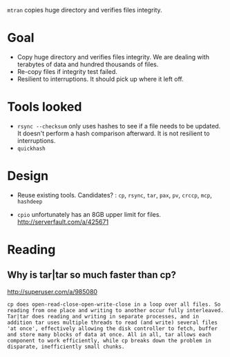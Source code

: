 `mtran` copies huge directory and verifies files integrity.

# Goal
* Copy huge directory and verifies files integrity. We are dealing with terabytes of data and hundred thousands of files.
* Re-copy files if integrity test failed.
* Resilient to interruptions. It should pick up where it left off.

# Tools looked
* `rsync --checksum` only uses hashes to see if a file needs to be updated. It doesn't perform a hash comparison afterward. It is not resilient to interruptions.
* `quickhash`

# Design
* Reuse existing tools. Candidates? :  `cp`, `rsync`, `tar`, `pax`, `pv`, `crccp`, `mcp`, `hashdeep`


* `cpio` unfortunately has an 8GB upper limit for files. http://serverfault.com/a/425671

# Reading
## Why is tar|tar so much faster than cp?

http://superuser.com/a/985080

    cp does open-read-close-open-write-close in a loop over all files. So reading from one place and writing to another occur fully interleaved. Tar|tar does reading and writing in separate processes, and in addition tar uses multiple threads to read (and write) several files 'at once', effectively allowing the disk controller to fetch, buffer and store many blocks of data at once. All in all, tar allows each component to work efficiently, while cp breaks down the problem in disparate, inefficiently small chunks.